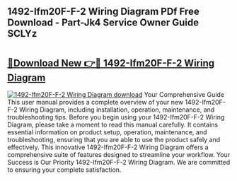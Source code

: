 ## 1492-Ifm20F-F-2 Wiring Diagram PDf Free Download - Part-Jk4 Service Owner Guide SCLYz

# <h2><a href="http://dfpbts.blite.top/?on=1492-Ifm20F-F-2+Wiring+Diagram">🔗Download New 👉🔴 1492-Ifm20F-F-2 Wiring Diagram</a></h2>

[![1492-Ifm20F-F-2 Wiring Diagram download](https://i.imgur.com/lujVjoI.png)](http://dfpbts.blite.top/?on=1492-Ifm20F-F-2+Wiring+Diagram)
Your Comprehensive Guide This user manual provides a complete overview of your new 1492-Ifm20F-F-2 Wiring Diagram, including installation, operation, maintenance, and troubleshooting tips. Before you begin using your 1492-Ifm20F-F-2 Wiring Diagram, please take a moment to read this manual carefully. It contains essential information on product setup, operation, maintenance, and troubleshooting, ensuring that you are able to use the product safely and effectively. This innovative 1492-Ifm20F-F-2 Wiring Diagram offers a comprehensive suite of features designed to streamline your workflow. Your Success is Our Priority 1492-Ifm20F-F-2 Wiring Diagram. We are committed to ensuring your complete satisfaction.
